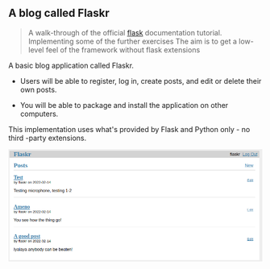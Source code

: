 ## A blog called Flaskr

> A walk-through of the official [flask](https://flask.palletsprojects.com/en/2.0.x/tutorial/) documentation tutorial.
> Implementing some of the further exercises
> The aim is to get a low-level feel of the framework without
> flask extensions

A basic blog application called Flaskr. 

- Users will be able to register, log in, create posts, and edit or delete their own posts. 

- You will be able to package and install the application on other computers.

This implementation uses what's provided by Flask and Python only - no third -party extensions.

![image of flaskr index page](flaskr.png)

